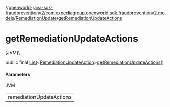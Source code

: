 //[openworld-java-sdk-fraudpreventionv2](../../../index.md)/[com.expediagroup.openworld.sdk.fraudpreventionv2.models](../index.md)/[RemediationUpdate](index.md)/[getRemediationUpdateActions](get-remediation-update-actions.md)

# getRemediationUpdateActions

[JVM]\

public final [List](https://docs.oracle.com/javase/8/docs/api/java/util/List.html)&lt;[RemediationUpdateAction](../-remediation-update-action/index.md)&gt;[getRemediationUpdateActions](get-remediation-update-actions.md)()

#### Parameters

JVM

| |
|---|
| remediationUpdateActions |
